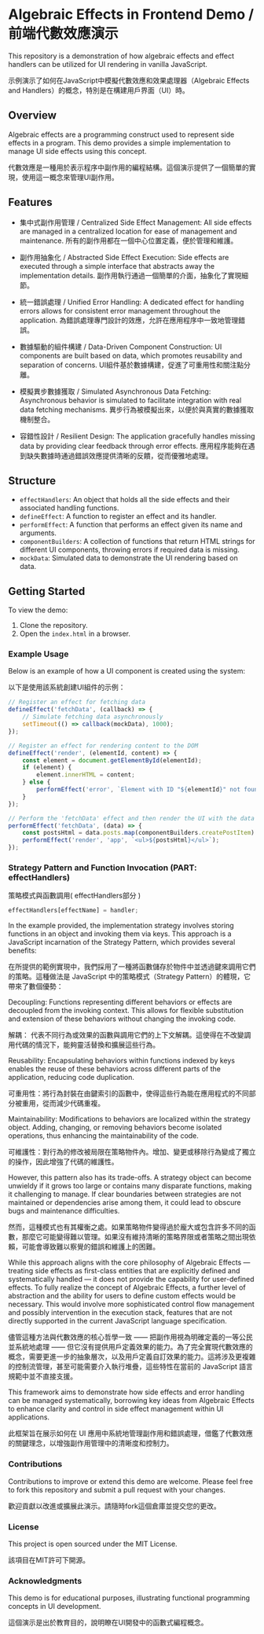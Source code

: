 # Algebraic Effects in Frontend Demo / 前端代數效應演示

This repository is a demonstration of how algebraic effects and effect handlers can be utilized for UI rendering in vanilla JavaScript.

示例演示了如何在JavaScript中模擬代數效應和效果處理器（Algebraic Effects and Handlers）的概念，特別是在構建用戶界面（UI）時。


## Overview

Algebraic effects are a programming construct used to represent side effects in a program. This demo provides a simple implementation to manage UI side effects using this concept.

代數效應是一種用於表示程序中副作用的編程結構。這個演示提供了一個簡單的實現，使用這一概念來管理UI副作用。

## Features

- 集中式副作用管理 / Centralized Side Effect Management:
All side effects are managed in a centralized location for ease of management and maintenance.
所有的副作用都在一個中心位置定義，便於管理和維護。

- 副作用抽象化 / Abstracted Side Effect Execution: 
Side effects are executed through a simple interface that abstracts away the implementation details.
副作用執行通過一個簡單的介面，抽象化了實現細節。

- 統一錯誤處理 / Unified Error Handling: 
A dedicated effect for handling errors allows for consistent error management throughout the application.
為錯誤處理專門設計的效應，允許在應用程序中一致地管理錯誤。

- 數據驅動的組件構建 / Data-Driven Component Construction: 
UI components are built based on data, which promotes reusability and separation of concerns.
UI組件基於數據構建，促進了可重用性和關注點分離。

- 模擬異步數據獲取 / Simulated Asynchronous Data Fetching: 
Asynchronous behavior is simulated to facilitate integration with real data fetching mechanisms.
異步行為被模擬出來，以便於與真實的數據獲取機制整合。

- 容錯性設計 / Resilient Design: 
The application gracefully handles missing data by providing clear feedback through error effects.
應用程序能夠在遇到缺失數據時通過錯誤效應提供清晰的反饋，從而優雅地處理。


## Structure

- `effectHandlers`: An object that holds all the side effects and their associated handling functions.
- `defineEffect`: A function to register an effect and its handler.
- `performEffect`: A function that performs an effect given its name and arguments.
- `componentBuilders`: A collection of functions that return HTML strings for different UI components, throwing errors if required data is missing.
- `mockData`: Simulated data to demonstrate the UI rendering based on data.

## Getting Started

To view the demo:
1. Clone the repository.
2. Open the `index.html` in a browser.

### Example Usage

Below is an example of how a UI component is created using the system:

以下是使用該系統創建UI組件的示例：

```javascript
// Register an effect for fetching data
defineEffect('fetchData', (callback) => {
    // Simulate fetching data asynchronously
    setTimeout(() => callback(mockData), 1000);
});

// Register an effect for rendering content to the DOM
defineEffect('render', (elementId, content) => {
    const element = document.getElementById(elementId);
    if (element) {
        element.innerHTML = content;
    } else {
        performEffect('error', `Element with ID "${elementId}" not found.`);
    }
});

// Perform the 'fetchData' effect and then render the UI with the data
performEffect('fetchData', (data) => {
    const postsHtml = data.posts.map(componentBuilders.createPostItem).join('');
    performEffect('render', 'app', `<ul>${postsHtml}</ul>`);
});

```



### Strategy Pattern and Function Invocation (PART: effectHandlers)
策略模式與函數調用( effectHandlers部分 )
```js
effectHandlers[effectName] = handler;
```
In the example provided, the implementation strategy involves storing functions in an object and invoking them via keys. This approach is a JavaScript incarnation of the Strategy Pattern, which provides several benefits:

在所提供的範例實現中，我們採用了一種將函數儲存於物件中並透過鍵來調用它們的策略。這種做法是 JavaScript 中的策略模式（Strategy Pattern）的體現，它帶來了數個優勢：

Decoupling: Functions representing different behaviors or effects are decoupled from the invoking context. This allows for flexible substitution and extension of these behaviors without changing the invoking code.

解耦： 代表不同行為或效果的函數與調用它們的上下文解耦。這使得在不改變調用代碼的情況下，能夠靈活替換和擴展這些行為。

Reusability: Encapsulating behaviors within functions indexed by keys enables the reuse of these behaviors across different parts of the application, reducing code duplication.

可重用性：將行為封裝在由鍵索引的函數中，使得這些行為能在應用程式的不同部分被重用，從而減少代碼重複。

Maintainability: Modifications to behaviors are localized within the strategy object. Adding, changing, or removing behaviors become isolated operations, thus enhancing the maintainability of the code.

可維護性：對行為的修改被局限在策略物件內。增加、變更或移除行為變成了獨立的操作，因此增強了代碼的維護性。

However, this pattern also has its trade-offs. A strategy object can become unwieldy if it grows too large or contains many disparate functions, making it challenging to manage. If clear boundaries between strategies are not maintained or dependencies arise among them, it could lead to obscure bugs and maintenance difficulties.

然而，這種模式也有其權衡之處。如果策略物件變得過於龐大或包含許多不同的函數，那麼它可能變得難以管理。如果沒有維持清晰的策略界限或者策略之間出現依賴，可能會導致難以察覺的錯誤和維護上的困難。

While this approach aligns with the core philosophy of Algebraic Effects — treating side effects as first-class entities that are explicitly defined and systematically handled — it does not provide the capability for user-defined effects. To fully realize the concept of Algebraic Effects, a further level of abstraction and the ability for users to define custom effects would be necessary. This would involve more sophisticated control flow management and possibly intervention in the execution stack, features that are not directly supported in the current JavaScript language specification.

儘管這種方法與代數效應的核心哲學一致 —— 把副作用視為明確定義的一等公民並系統地處理 —— 但它沒有提供用戶定義效果的能力。為了完全實現代數效應的概念，需要更進一步的抽象層次，以及用戶定義自訂效果的能力。這將涉及更複雜的控制流管理，甚至可能需要介入執行堆疊，這些特性在當前的 JavaScript 語言規範中並不直接支援。

This framework aims to demonstrate how side effects and error handling can be managed systematically, borrowing key ideas from Algebraic Effects to enhance clarity and control in side effect management within UI applications.

此框架旨在展示如何在 UI 應用中系統地管理副作用和錯誤處理，借鑑了代數效應的關鍵理念，以增強副作用管理中的清晰度和控制力。




### Contributions

Contributions to improve or extend this demo are welcome. Please feel free to fork this repository and submit a pull request with your changes.

歡迎貢獻以改進或擴展此演示。請隨時fork這個倉庫並提交您的更改。

### License 

This project is open sourced under the MIT License.

該項目在MIT許可下開源。

### Acknowledgments 
This demo is for educational purposes, illustrating functional programming concepts in UI development.

這個演示是出於教育目的，說明瞭在UI開發中的函數式編程概念。



